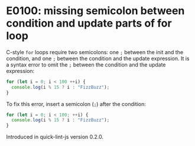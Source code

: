 # E0100: missing semicolon between condition and update parts of for loop

C-style `for` loops require two semicolons: one `;` between the init and the
condition, and one `;` between the condition and the update expression. It is a
syntax error to omit the `;` between the condition and the update expression:

```javascript
for (let i = 0; i < 100 ++i) {
  console.log(i % 15 ? i : "FizzBuzz");
}
```

To fix this error, insert a semicolon (`;`) after the condition:

```javascript
for (let i = 0; i < 100; ++i) {
  console.log(i % 15 ? i : "FizzBuzz");
}
```

Introduced in quick-lint-js version 0.2.0.
